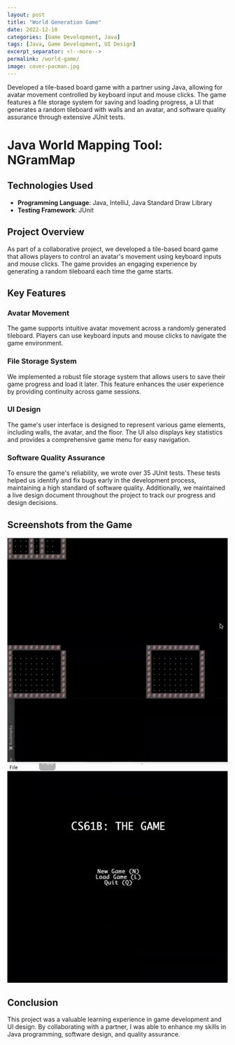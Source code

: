 ```yaml
---
layout: post
title: "World Generation Game"
date: 2022-12-10
categories: [Game Development, Java]
tags: [Java, Game Development, UI Design]
excerpt_separator: <!--more-->
permalink: /world-game/
image: cover-pacman.jpg
---
```


Developed a tile-based board game with a partner using Java, allowing for avatar movement controlled by keyboard input and mouse clicks. The game features a file storage system for saving and loading progress, a UI that generates a random tileboard with walls and an avatar, and software quality assurance through extensive JUnit tests.

<!--more-->

# Java World Mapping Tool: NGramMap

## Technologies Used
- **Programming Language**: Java, IntelliJ, Java Standard Draw Library
- **Testing Framework**: JUnit

## Project Overview
As part of a collaborative project, we developed a tile-based board game that allows players to control an avatar's movement using keyboard inputs and mouse clicks. The game provides an engaging experience by generating a random tileboard each time the game starts.

## Key Features
### Avatar Movement
The game supports intuitive avatar movement across a randomly generated tileboard. Players can use keyboard inputs and mouse clicks to navigate the game environment.

### File Storage System
We implemented a robust file storage system that allows users to save their game progress and load it later. This feature enhances the user experience by providing continuity across game sessions.

### UI Design
The game's user interface is designed to represent various game elements, including walls, the avatar, and the floor. The UI also displays key statistics and provides a comprehensive game menu for easy navigation.

### Software Quality Assurance
To ensure the game's reliability, we wrote over 35 JUnit tests. These tests helped us identify and fix bugs early in the development process, maintaining a high standard of software quality. Additionally, we maintained a live design document throughout the project to track our progress and design decisions.

## Screenshots from the Game
![World Generation Game](../images/world-game-1.png)
![World Generation Game Menu Screen](../images/world-game-2.png)

## Conclusion
This project was a valuable learning experience in game development and UI design. By collaborating with a partner, I was able to enhance my skills in Java programming, software design, and quality assurance.
